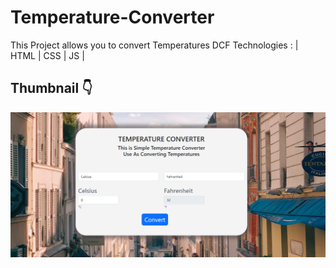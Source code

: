 # Temperature-Converter
This Project  allows you to convert Temperatures DCF Technologies : | HTML | CSS | JS |


## Thumbnail 👇
![](thumb/nature_screen.PNG)
